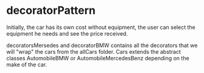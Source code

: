 # decoratorPattern
Initially, the car has its own cost without equipment, the user can select the equipment he needs and see the price received.

decoratorsMersedes and decoratorBMW contains all the decorators that we will "wrap" the cars from the allCars folder.
Cars extends the abstract classes AutomobileBMW or AutomobileMercedesBenz depending on the make of the car.
